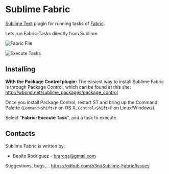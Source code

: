 Sublime Fabric
==============

[Sublime Text](http://www.sublimetext.com/) plugin for running tasks of [Fabric](https://github.com/fabric/fabric). 

Lets run Fabric-Tasks directly from Sublime.

![Fabric File](http://img52.imageshack.us/img52/2306/readetrabajo1001b.png)

![Execute Tasks](http://img824.imageshack.us/img824/974/readetrabajo1002.png)

Installing
----------
**With the Package Control plugin:** The easiest way to install Sublime Fabric is through Package Control, which can be found at this site: http://wbond.net/sublime_packages/package_control

Once you install Package Control, restart ST and bring up the Command Palette (`Command+Shift+P` on OS X, `Control+Shift+P` on Linux/Windows).

Select "**Fabric: Execute Task**", and a task to execute.

Contacts
--------

Sublime Fabric is written by:

* Benito Rodriguez - brarcos@gmail.com

Suggestions, bugs,... https://github.com/b3ni/Sublime-Fabric/issues
